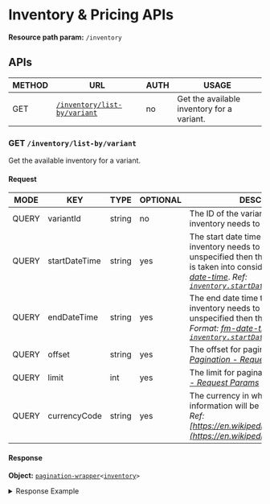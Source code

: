 # Inventory & Pricing APIs

**Resource path param:** `/inventory`

## APIs

| METHOD | URL                                                             | AUTH | USAGE                                      |
|--------|-----------------------------------------------------------------|------|--------------------------------------------|
| GET    | [`/inventory/list-by/variant`](#GET-/inventory/list-by/variant) | no   | Get the available inventory for a variant. |

### <a name="GET-/inventory/list-by/variant"></a>GET `/inventory/list-by/variant`

Get the available inventory for a variant.

#### Request

| MODE  | KEY           | TYPE   | OPTIONAL | DESCRIPTION                                                                                                                                                                                                                                                           |
|-------|---------------|--------|----------|-----------------------------------------------------------------------------------------------------------------------------------------------------------------------------------------------------------------------------------------------------------------------|
| QUERY | variantId     | string | no       | The ID of the variant for which the inventory needs to be fetched.                                                                                                                                                                                                    |
| QUERY | startDateTime | string | yes      | The start date time from which the inventory needs to be fetched. If unspecified then the current timestamp is taken into consideration. *Format: [fm-date-time](/conventions/formats.md#fm-date-time)*. *Ref: [`inventory.startDateTime`](#inventory.startDateTime)* |
| QUERY | endDateTime   | string | yes      | The end date time till which the inventory needs to be fetched. If unspecified then this is taken as infinity. *Format: [fm-date-time](/conventions/formats.md#fm-date-time)*. *Ref: [`inventory.startDateTime`](#inventory.startDateTime)*                           |
| QUERY | offset        | string | yes      | The offset for pagination. *Ref: [Pagination - Request Params](/conventions/basics.md#Pagination--Request-Params)*                                                                                                                                                    |
| QUERY | limit         | int    | yes      | The limit for pagination. *Ref: [Pagination - Request Params](/conventions/basics.md#Pagination--Request-Params)*                                                                                                                                                     |
| QUERY | currencyCode  | string | yes      | The currency in which pricing information will be returned. Eg: `USD`, `AED`. *Ref: [https://en.wikipedia.org/wiki/ISO_4217](https://en.wikipedia.org/wiki/ISO_4217)*                                                                                                 |

#### Response

**Object:** [`pagination-wrapper`](/object-models/common-models.md#pagination-wrapper)`<`[`inventory`](/object-models/inventory-pricing-models.md#inventory)`>`

<details>
<summary>Response Example</summary>

```json
{
	"items": [
		{
			"id": "1212121",
			"startDateTime": "2017-03-30T15:30:00",
			"endDateTime": "2017-03-30T15:30:00",
			"availability": "LIMITED/UNLIMITED/CLOSED",
			"remaining": 5,
			"pricing": {
				"persons": [
					{
						"type": "ADULT",
						"name": "Adult",
						"ageFrom": 13,
						"ageTo": null,
						"price": 100,
						"originalPrice": 110
					},
					{
						"type": "CHILD",
						"name": "Child",
						"ageFrom": 4,
						"ageTo": 12,
						"price": 50,
						"originalPrice": 60
					}
				],
				"groups": [
					{
						"size": 4,
						"price": 100,
						"originalPrice": 120
					}
				]
			}
		}
	],
	"nextUrl": "https://www.headout.com/api/public/v1/inventory/list-by/variant?variantId=1234&offset=21&limit=20",
	"prevUrl": "https://www.headout.com/api/public/v1/inventory/list-by/variant?variantId=1234&offset=0&limit=20",
	"total": 100,
	"nextOffset": 21
}
```
</details>
